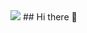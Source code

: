 <img src="https://capsule-render.vercel.app/api?type=waving&color=auto&height=200&section=header&text=SoHee's Github&fontSize=90" />
## Hi there 👋

<!--
**SoheePak/SoheePak** is a ✨ _special_ ✨ repository because its `README.md` (this file) appears on your GitHub profile.

Here are some ideas to get you started:

- 🔭 I’m currently working on ...
- 🌱 I’m currently learning ...
- 👯 I’m looking to collaborate on ...
- 🤔 I’m looking for help with ...
- 💬 Ask me about ...
- 📫 How to reach me: ...
- 😄 Pronouns: ...
- ⚡ Fun fact: ...
-->
